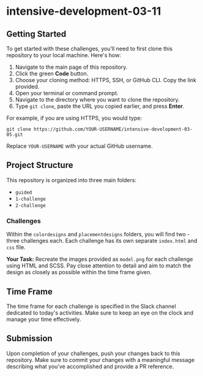 # intensive-development-03-11


## Getting Started

To get started with these challenges, you'll need to first clone this repository to your local machine. Here's how:

1. Navigate to the main page of this repository.
2. Click the green **Code** button.
3. Choose your cloning method: HTTPS, SSH, or GitHub CLI. Copy the link provided.
4. Open your terminal or command prompt.
5. Navigate to the directory where you want to clone the repository.
6. Type `git clone`, paste the URL you copied earlier, and press **Enter**.

For example, if you are using HTTPS, you would type:

```
git clone https://github.com/YOUR-USERNAME/intensive-development-03-05.git
```

Replace `YOUR-USERNAME` with your actual GitHub username.

## Project Structure

This repository is organized into three main folders:

- `guided`
- `1-challenge`
- `2-challenge`

### Challenges

Within the `colordesigns` and `placementdesigns` folders, you will find two - three challenges each. Each challenge has its own separate `index.html` and `css` file.

**Your Task:** Recreate the images provided as `model.png` for each challenge using HTML and SCSS. Pay close attention to detail and aim to match the design as closely as possible within the time frame given.

## Time Frame

The time frame for each challenge is specified in the Slack channel dedicated to today's activities. Make sure to keep an eye on the clock and manage your time effectively.

## Submission

Upon completion of your challenges, push your changes back to this repository. Make sure to commit your changes with a meaningful message describing what you've accomplished and provide a PR reference. 